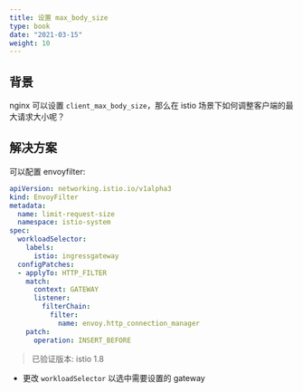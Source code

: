```yaml
---
title: 设置 max_body_size
type: book
date: "2021-03-15"
weight: 10
---
```


## 背景

nginx 可以设置 `client_max_body_size`，那么在 istio 场景下如何调整客户端的最大请求大小呢？

## 解决方案

可以配置 envoyfilter:

```yaml
apiVersion: networking.istio.io/v1alpha3
kind: EnvoyFilter
metadata:
  name: limit-request-size
  namespace: istio-system
spec:
  workloadSelector:
    labels:
      istio: ingressgateway
  configPatches:
  - applyTo: HTTP_FILTER
    match:
      context: GATEWAY
      listener:
        filterChain:
          filter:
            name: envoy.http_connection_manager
    patch:
      operation: INSERT_BEFORE
```
> 已验证版本: istio 1.8

* 更改 `workloadSelector` 以选中需要设置的 gateway